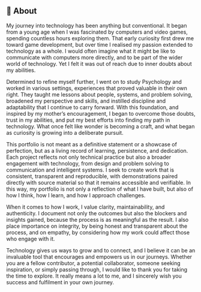  ## 📖 About


My journey into technology has been anything but conventional. It began from a young age when I was fascinated by computers and video games, spending countless hours exploring them. That early curiosity first drew me toward game development, but over time I realised my passion extended to technology as a whole. I would often imagine what it might be like to communicate with computers more directly, and to be part of the wider world of technology. Yet I felt it was out of reach due to inner doubts about my abilities.

Determined to refine myself further, I went on to study Psychology and worked in various settings, experiences that proved valuable in their own right. They taught me lessons about people, systems, and problem solving, broadened my perspective and skills, and instilled discipline and adaptability that I continue to carry forward. With this foundation, and inspired by my mother’s encouragement, I began to overcome those doubts, trust in my abilities, and put my best efforts into finding my path in technology. What once felt like wonder is becoming a craft, and what began as curiosity is growing into a deliberate pursuit.

This portfolio is not meant as a definitive statement or a showcase of perfection, but as a living record of learning, persistence, and dedication. Each project reflects not only technical practice but also a broader engagement with technology, from design and problem solving to communication and intelligent systems. I seek to create work that is consistent, transparent and reproducible, with demonstrations paired directly with source material so that it remains accessible and verifiable. In this way, my portfolio is not only a reflection of what I have built, but also of how I think, how I learn, and how I approach challenges.

When it comes to how I work, I value clarity, maintainability, and authenticity. I document not only the outcomes but also the blockers and insights gained, because the process is as meaningful as the result. I also place importance on integrity, by being honest and transparent about the process, and on empathy, by considering how my work could affect those who engage with it.

Technology gives us ways to grow and to connect, and I believe it can be an invaluable tool that encourages and empowers us in our journeys. Whether you are a fellow contributor, a potential collaborator, someone seeking inspiration, or simply passing through, I would like to thank you for taking the time to explore. It really means a lot to me, and I sincerely wish you success and fulfilment in your own journey.
